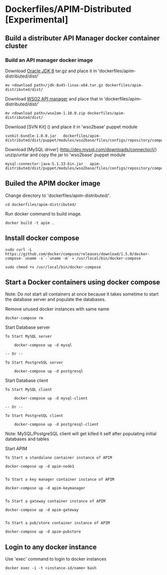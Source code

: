 Dockerfiles/APIM-Distributed [Experimental]
===========================================

Build a distributer API Manager docker container cluster
------------------------

### Build an API manager docker image

Download [Oracle JDK 8](http://www.oracle.com/technetwork/java/javase/downloads/jdk8-downloads-2133151.html) tar.gz and place it in 'dockerfiles/apim-distributed/dist/'

    mv <download path>/jdk-8u45-linux-x64.tar.gz dockerfiles/apim-distributed/dist/
        
Download [WSO2 API manager](http://wso2.com/products/api-manager) and place that in 'dockerfiles/apim-distributed/dist/'

    mv <download path>/wso2am-1.10.0.zip dockerfiles/apim-distributed/dist/

Download [SVN Kit] () and place it in 'wso2base' puppet module

    svnkit-bundle-1.0.0.jar   dockerfiles/apim-distributed/dist/puppet/modules/wso2base/files/configs/repository/components/dropins/


Download [MySQL driver] (http://dev.mysql.com/downloads/connector/j/) unzip/untar and copy the jar to 'wso2base' puppet module

    mysql-connector-java-5.1.33-bin.jar   apim-distributed/dist/puppet/modules/wso2base/files/configs/repository/components/lib/


Builed the APIM docker image
----------------------------

Change directory to 'dockerfiles/apim-distributed/'.

    cd dockerfiles/apim-distributed/
        
Run docker command to build image.

    docker build -t apim .


Install docker compose
----------------------

    sudo curl -L https://github.com/docker/compose/releases/download/1.5.0/docker-compose-`uname -s`-`uname -m` > /usr/local/bin/docker-compose

    sudo chmod +x /usr/local/bin/docker-compose


Start a Docker containers using docker compose 
----------------------------------------------

Note: Do *not* start all containers at once because it takes sometime to start the database server and populate the databases.

Remove unused docker instances with same name

    docker-compose rm 

Start Database server
 
    To Start MySQL server 

        docker-compose up -d mysql

    -- Or --

    To Start PostgreSQL server 

        docker-compose up -d postgresql
        
Start Database client
 
    To Start MySQL client

        docker-compose up -d mysql-client

    -- Or --

    To Start PostgreSQL client

        docker-compose up -d postgresql-client

Note: MySQL/PostgreSQL client will get killed it self after populating initial databases and tables

Start APIM

    To Start a standalone container instance of APIM
    	
	docker-compose up -d apim-node1


    To Start a key manager container instance of APIM

	docker-compose up -d apim-keymanager


    To Start a gateway container instance of APIM

	docker-compose up -d apim-gateway


    To Start a pub/store container instance of APIM

	docker-compose up -d apim-pubstore


Login to any docker instance
-----------------------------

Use 'exec' command to login to docker instances

    docker exec -i -t <instance-id/name> bash


